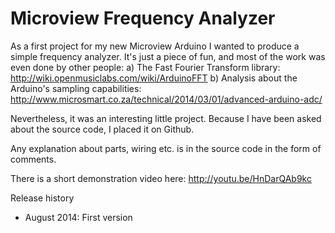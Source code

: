 Microview Frequency Analyzer
============================

As a first project for my new Microview Arduino I wanted to produce a simple
frequency analyzer. It's just a piece of fun, and most of the work was even
done by other people:
a) The Fast Fourier Transform library: http://wiki.openmusiclabs.com/wiki/ArduinoFFT
b) Analysis about the Arduino's sampling capabilities:
    http://www.microsmart.co.za/technical/2014/03/01/advanced-arduino-adc/

Nevertheless, it was an interesting little project. Because I have been asked
about the source code, I placed it on Github.

Any explanation about parts, wiring etc. is in the source code
in the form of comments.

There is a short demonstration video here:
http://youtu.be/HnDarQAb9kc

Release history

- August 2014: First version

